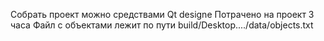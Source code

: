 Собрать проект можно средствами Qt designe
Потрачено на проект 3 часа
Файл с объектами лежит по пути build/Desktop..../data/objects.txt
